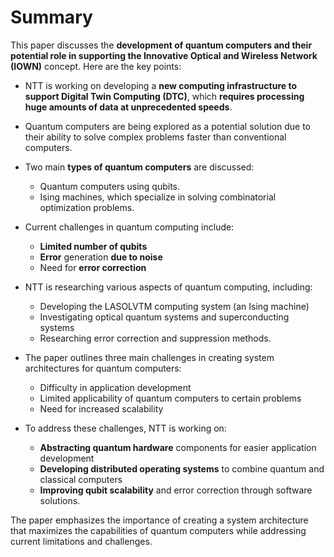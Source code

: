 # Summary

This paper discusses the **development of quantum computers and their potential role in supporting the Innovative Optical and Wireless Network (IOWN)** concept. Here are the key points:

-   NTT is working on developing a **new computing infrastructure to support Digital Twin Computing (DTC)**, which **requires processing huge amounts of data at unprecedented speeds**.

-   Quantum computers are being explored as a potential solution due to their ability to solve complex problems faster than conventional computers.

-   Two main **types of quantum computers** are discussed:

    -   Quantum computers using qubits.
    -   Ising machines, which specialize in solving combinatorial optimization problems.

-   Current challenges in quantum computing include:

    -   **Limited number of qubits**
    -   **Error** generation **due to noise**
    -   Need for **error correction**

-   NTT is researching various aspects of quantum computing, including:

    -   Developing the LASOLVTM computing system (an Ising machine)
    -   Investigating optical quantum systems and superconducting systems
    -   Researching error correction and suppression methods.

-   The paper outlines three main challenges in creating system architectures for quantum computers:

    -   Difficulty in application development
    -   Limited applicability of quantum computers to certain problems
    -   Need for increased scalability

-   To address these challenges, NTT is working on:
    -   **Abstracting quantum hardware** components for easier application development
    -   **Developing distributed operating systems** to combine quantum and classical computers
    -   **Improving qubit scalability** and error correction through software solutions.

The paper emphasizes the importance of creating a system architecture that maximizes the capabilities of quantum computers while addressing current limitations and challenges.
